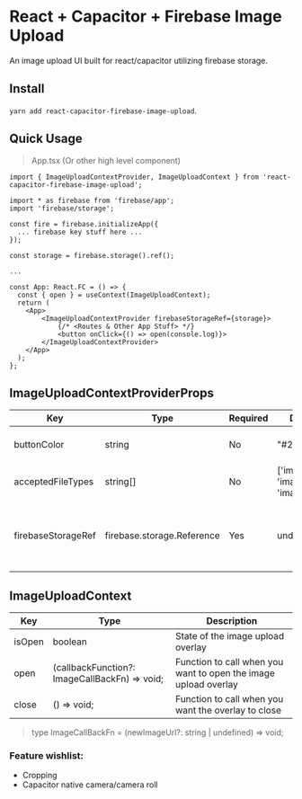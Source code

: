 # React + Capacitor + Firebase Image Upload

An image upload UI built for react/capacitor utilizing firebase storage.

## Install

`yarn add react-capacitor-firebase-image-upload`.

## Quick Usage

> App.tsx (Or other high level component)

```
import { ImageUploadContextProvider, ImageUploadContext } from 'react-capacitor-firebase-image-upload';

import * as firebase from 'firebase/app';
import 'firebase/storage';

const fire = firebase.initializeApp({
  ... firebase key stuff here ...
});

const storage = firebase.storage().ref();

...

const App: React.FC = () => {
  const { open } = useContext(ImageUploadContext);
  return (
    <App>
        <ImageUploadContextProvider firebaseStorageRef={storage}>
            {/* <Routes & Other App Stuff> */}
            <button onClick={() => open(console.log)}>
        </ImageUploadContextProvider>
    </App>
  );
};
```

## ImageUploadContextProviderProps

| Key                | Type                       | Required | Default                                  | Description                                   |
| ------------------ | -------------------------- | -------- | ---------------------------------------- | --------------------------------------------- |
| buttonColor        | string                     | No       | "#222"                                   | Color of the primary buttons                  |
| acceptedFileTypes  | string[]                   | No       | ['image/png', 'image/jpeg', 'image/bmp'] | String array of accepted file types           |
| firebaseStorageRef | firebase.storage.Reference | Yes      | undefined                                | The reference object to your firebase storage |

## ImageUploadContext

| Key    | Type                                          | Description                                                     |
| ------ | --------------------------------------------- | --------------------------------------------------------------- |
| isOpen | boolean                                       | State of the image upload overlay                               |
| open   | (callbackFunction?: ImageCallBackFn) => void; | Function to call when you want to open the image upload overlay |
| close  | () => void;                                   | Function to call when you want the overlay to close             |

> type ImageCallBackFn = (newImageUrl?: string | undefined) => void;

### Feature wishlist:

- Cropping
- Capacitor native camera/camera roll
